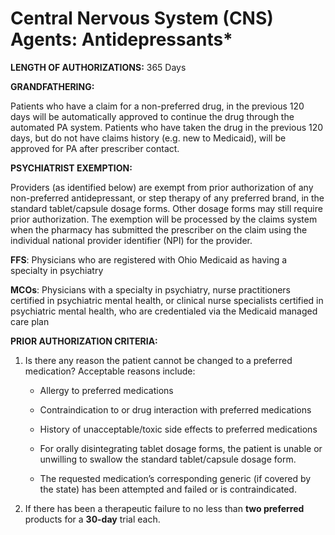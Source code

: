 # Central Nervous System (CNS) Agents: Antidepressants\*

**LENGTH OF AUTHORIZATIONS:**  365 Days

**GRANDFATHERING:**

Patients who have a claim for a non-preferred drug, in the previous 120 days will be automatically approved to continue the drug through the automated PA system. Patients who have taken the drug in the previous 120 days, but do not have claims history (e.g. new to Medicaid), will be approved for PA after prescriber contact.

**PSYCHIATRIST EXEMPTION:**

Providers (as identified below) are exempt from prior authorization of any non-preferred antidepressant, or step therapy of any preferred brand, in the standard tablet/capsule dosage forms. Other dosage forms may still require prior authorization. The exemption will be processed by the claims system when the pharmacy has submitted the prescriber on the claim using the individual national provider identifier (NPI) for the provider.

**FFS**: Physicians who are registered with Ohio Medicaid as having a specialty in psychiatry

**MCOs**: Physicians with a specialty in psychiatry, nurse practitioners certified in psychiatric mental health, or clinical nurse specialists certified in psychiatric mental health, who are credentialed via the Medicaid managed care plan

**PRIOR AUTHORIZATION CRITERIA:**

1. Is there any reason the patient cannot be changed to a preferred medication? Acceptable reasons include:

    - Allergy to preferred medications

    - Contraindication to or drug interaction with preferred medications

    - History of unacceptable/toxic side effects to preferred medications

    - For orally disintegrating tablet dosage forms, the patient is unable or unwilling to swallow the standard tablet/capsule dosage form.

    - The requested medication’s corresponding generic (if covered by the state) has been attempted and failed or is contraindicated.

2. If there has been a therapeutic failure to no less than **two preferred** products for a **30-day** trial each.
